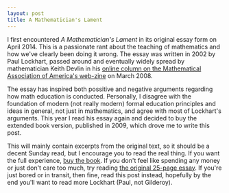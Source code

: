 ```yaml
---
layout: post
title: A Mathematician's Lament
---
```


I first encountered *A Mathematician's Lament* in its original essay form on April 2014. This is a passionate rant about the teaching of mathematics and how we've clearly been doing it wrong. The essay was written in 2002 by Paul Lockhart, passed around and eventually widely spread by mathematician Keith Devlin in his [online column on the Mathematical Association of America's web-zine](https://www.maa.org/external_archive/devlin/devlin_03_08.html) on March 2008.

The essay has inspired both possitive and negative arguments regarding how math education is conducted. Personally, I disagree with the foundation of modern (not really modern) formal education principles and ideas in general, not just in mathematics, and agree with most of Lockhart's arguments. This year I read his essay again and decided to buy the extended book version, published in 2009, which drove me to write this post.

This will mainly contain excerpts from the original text, so it should be a decent Sunday read, but I encourage you to read the real thing. If you want the full experience, [buy the book](https://www.amazon.com/Mathematicians-Lament-School-Fascinating-Imaginative/dp/1934137170). If you don't feel like spending any money or just don't care too much, try reading [the original 25-page essay](https://www.maa.org/external_archive/devlin/LockhartsLament.pdf). If you're just bored or in transit, then fine, read this post instead, hopefully by the end you'll want to read more Lockhart (Paul, not Gilderoy).

